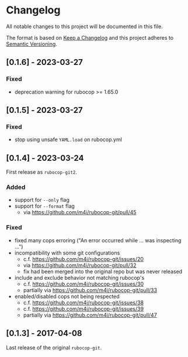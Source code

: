 # Changelog
All notable changes to this project will be documented in this file.

The format is based on [Keep a Changelog](http://keepachangelog.com/en/1.0.0/)
and this project adheres to [Semantic Versioning](http://semver.org/spec/v2.0.0.html).

## [0.1.6] - 2023-03-27

### Fixed

- deprecation warning for rubocop >= 1.65.0

## [0.1.5] - 2023-03-27

### Fixed

- stop using unsafe `YAML.load` on rubocop.yml

## [0.1.4] - 2023-03-24

First release as `rubocop-git2`.

### Added

- support for `--only` flag
- support for `--format` flag
  - via https://github.com/m4i/rubocop-git/pull/45

### Fixed

- fixed many cops erroring ("An error occurred while ... was inspecting ...")
- incompatibility with some git configurations
  - c.f. https://github.com/m4i/rubocop-git/issues/20
  - via https://github.com/m4i/rubocop-git/pull/32
  - fix had been merged into the original repo but was never released
- include and exclude behavior not matching rubocop's
  - c.f. https://github.com/m4i/rubocop-git/issues/30
  - partially via https://github.com/m4i/rubocop-git/pull/33
- enabled/disabled cops not being respected
  - c.f. https://github.com/m4i/rubocop-git/issues/38
  - c.f. https://github.com/m4i/rubocop-git/issues/39
  - partially via https://github.com/m4i/rubocop-git/pull/47

## [0.1.3] - 2017-04-08

Last release of the original `rubocop-git`.

